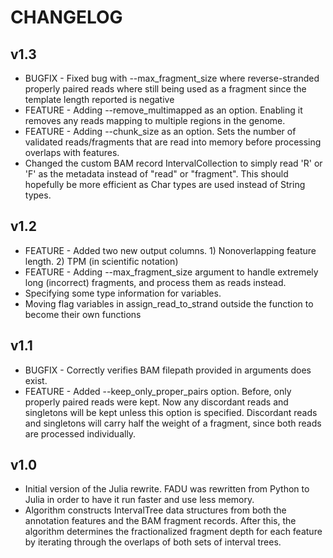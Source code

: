 # CHANGELOG

## v1.3
* BUGFIX - Fixed bug with --max\_fragment\_size where reverse-stranded properly paired reads where still being used as a fragment since the template length reported is negative
* FEATURE - Adding --remove\_multimapped as an option.  Enabling it removes any reads mapping to multiple regions in the genome.
* FEATURE - Adding --chunk_size as an option.  Sets the number of validated reads/fragments that are read into memory before processing overlaps with features.
* Changed the custom BAM record IntervalCollection to simply read 'R' or 'F' as the metadata instead of "read" or "fragment".  This should hopefully be more efficient as Char types are used instead of String types.

## v1.2
* FEATURE - Added two new output columns.  1) Nonoverlapping feature length. 2) TPM (in scientific notation)
* FEATURE - Adding --max\_fragment\_size argument to handle extremely long (incorrect) fragments, and process them as reads instead.
* Specifying some type information for variables.
* Moving flag variables in assign_read_to_strand outside the function to become their own functions


## v1.1
* BUGFIX - Correctly verifies BAM filepath provided in arguments does exist.
* FEATURE - Added --keep\_only\_proper\_pairs option.  Before, only properly paired reads were kept.  Now any discordant reads and singletons will be kept unless this option is specified.  Discordant reads and singletons will carry half the weight of a fragment, since both reads are processed individually.

## v1.0
* Initial version of the Julia rewrite.  FADU was rewritten from Python to Julia in order to have it run faster and use less memory.
* Algorithm constructs IntervalTree data structures from both the annotation features and the BAM fragment records. After this, the algorithm determines the fractionalized fragment depth for each feature by iterating through the overlaps of both sets of interval trees.
